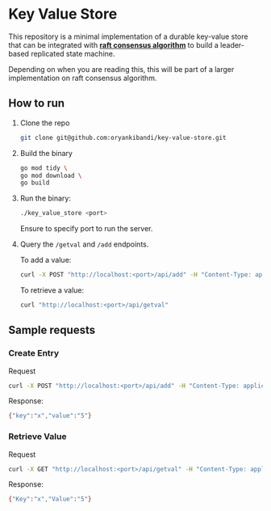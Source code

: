 # Key Value Store

This repository is a minimal implementation of a durable key-value store that can be integrated with **[raft consensus algorithm](https://raft.github.io/)** to build a leader-based replicated state machine.

Depending on when you are reading this, this will be part of a larger implementation on raft consensus algorithm.

## How to run

1. Clone the repo

    ```bash
    git clone git@github.com:oryankibandi/key-value-store.git
    ```

2. Build the binary

    ```bash
    go mod tidy \
    go mod download \
    go build
    ```
3. Run the binary:
   ```bash
   ./key_value_store <port>
   ```

   Ensure to specify port to run the server.

4. Query the `/getval` and `/add` endpoints.

    To add a value:
    ```bash
    curl -X POST "http://localhost:<port>/api/add" -H "Content-Type: application/json" -d '"key":"x","value":"5"}'
    ```

    To retrieve a value:
    ```bash
    curl "http://localhost:<port>/api/getval"
    ````

## Sample requests

### Create Entry
Request
 ```bash
curl -X POST "http://localhost:<port>/api/add" -H "Content-Type: application/json" -d '"key":"x","value":"5"}'
```

Response:

```bash
{"key":"x","value":"5"}
```

### Retrieve Value
Request
 ```bash
curl -X GET "http://localhost:<port>/api/getval" -H "Content-Type: application/json" -d '{"key":"x"}'
```

Response:

```bash
{"Key":"x","Value":"5"}
```